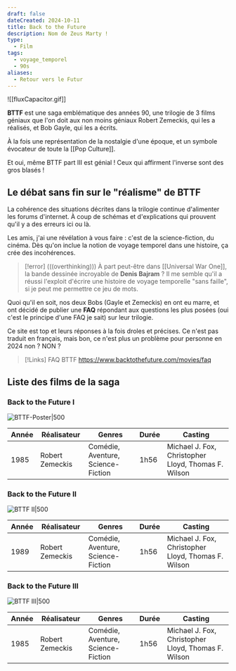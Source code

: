 ```yaml
---
draft: false
dateCreated: 2024-10-11
title: Back to the Future
description: Nom de Zeus Marty !
type:
  - Film
tags:
  - voyage_temporel
  - 90s
aliases:
  - Retour vers le Futur
---
```

![[fluxCapacitor.gif]]

**BTTF** est une saga emblématique des années 90, une trilogie de 3 films géniaux que l'on doit aux non moins géniaux Robert Zemeckis, qui les a réalisés, et Bob Gayle, qui les a écrits. 

À la fois une représentation de la nostalgie d'une époque, et un symbole évocateur de toute la [[Pop Culture]]. 

Et oui, même BTTF part III est génial ! Ceux qui affirment l'inverse sont des gros blasés !

## Le débat sans fin sur le "réalisme" de BTTF

La cohérence des situations décrites dans la trilogie continue d'alimenter les forums d'internet. À coup de schémas et d'explications qui prouvent qu'il y a des erreurs ici ou là. 

Les amis, j'ai une révélation à vous faire : c'est de la science-fiction, du cinéma. Dès qu'on inclue la notion de voyage temporel dans une histoire, ça crée des incohérences. 

> [!error] (((overthinking)))
> À part peut-être dans [[Universal War One]], la bande dessinée incroyable de **Denis Bajram** ? 
> Il me semble qu'il a réussi l'exploit d'écrire une histoire de voyage temporelle "sans faille", si je peut me permettre ce jeu de mots. 

Quoi qu'il en soit, nos deux Bobs (Gayle et Zemeckis) en ont eu marre, et ont décidé de publier une **FAQ** répondant aux questions les plus posées (oui c'est le principe d'une FAQ je sait) sur leur trilogie. 

Ce site est top et leurs réponses à la fois droles et précises. Ce n'est pas traduit en français, mais bon, ce n'est plus un problème pour personne en 2024 non ? NON ?

> [!Links] FAQ BTTF
> https://www.backtothefuture.com/movies/faq

## Liste des films de la saga
### Back to the Future I
![BTTF-Poster|500](https://image.tmdb.org/t/p/original/ISc1lVV5SJxodTwg645777E7Hi.jpg)

| Année | Réalisateur     | Genres                             | Durée | Casting                                             |
| ----- | --------------- | ---------------------------------- | ----- | --------------------------------------------------- |
| 1985  | Robert Zemeckis | Comédie, Aventure, Science-Fiction | 1h56  | Michael J. Fox, Christopher Lloyd, Thomas F. Wilson |
### Back to the Future II

![BTTF II|500](https://image.tmdb.org/t/p/original/vpVEO0dvZNoBmpdRlGTr9rKo8e.jpg)

| Année | Réalisateur     | Genres                             | Durée | Casting                                             |
| ----- | --------------- | ---------------------------------- | ----- | --------------------------------------------------- |
| 1989  | Robert Zemeckis | Comédie, Aventure, Science-Fiction | 1h56  | Michael J. Fox, Christopher Lloyd, Thomas F. Wilson |
### Back to the Future III

![BTTF III|500](https://image.tmdb.org/t/p/original/vF28fpJYV24H3ezHoBHUEfPf6fF.jpg)

| Année | Réalisateur     | Genres                             | Durée | Casting                                             |
| ----- | --------------- | ---------------------------------- | ----- | --------------------------------------------------- |
| 1985  | Robert Zemeckis | Comédie, Aventure, Science-Fiction | 1h56  | Michael J. Fox, Christopher Lloyd, Thomas F. Wilson |



